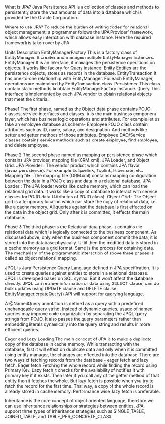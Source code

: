 What is JPA?
Java Persistence API is a collection of classes and methods to persistently store the vast amounts of data into a database which is provided by the Oracle Corporation.

Where to use JPA?
To reduce the burden of writing codes for relational object management, a programmer follows the ‘JPA Provider’ framework, which allows easy interaction with database instance. Here the required framework is taken over by JPA.

Units	                Description
EntityManagerFactory	This is a factory class of EntityManager. It creates and manages multiple EntityManager instances.
EntityManager	        It is an Interface, it manages the persistence operations on objects. It works like factory for Query instance.
Entity	                Entities are the persistence objects, stores as records in the database.
EntityTransaction	    It has one-to-one relationship with EntityManager. For each EntityManager, operations are maintained by EntityTransaction class.
Persistence	            This class contain static methods to obtain EntityManagerFactory instance.
Query	                This interface is implemented by each JPA vendor to obtain relational objects that meet the criteria.

Phase1
The first phase, named as the Object data phase contains POJO classes, service interfaces and classes. It is the main business component layer, which has business logic operations and attributes.
For example let us take an employee database as schema- Employee POJO class contain attributes such as ID, name, salary, and designation. And methods like setter and getter methods of those attributes.
Employee DAO/Service classes contains service methods such as create employee, find employee, and delete employee.

Phase 2
The second phase named as mapping or persistence phase which contains JPA provider, mapping file (ORM.xml), JPA Loader, and Object Grid.
JPA Provider : The vendor product which contains JPA flavor (javax.persistence). For example Eclipselink, Toplink, Hibernate, etc.
Mapping file : The mapping file (ORM.xml) contains mapping configuration between the data in a POJO class and data in a relational database.
JPA Loader : The JPA loader works like cache memory, which can load the relational grid data. It works like a copy of database to interact with service classes for POJO data (Attributes of POJO class).
Object Grid : The Object grid is a temporary location which can store the copy of relational data, i.e. like a cache memory. All queries against the database is first effected on the data in the object grid. Only after it is committed, it effects the main database.

Phase 3
The third phase is the Relational data phase. It contains the relational data which is logically connected to the business component. As discussed above, only when the business component commit the data, it is stored into the database physically. Until then the modified data is stored in a cache memory as a grid format. Same is the process for obtaining data.
The mechanism of the programmatic interaction of above three phases is called as object relational mapping.

JPQL is Java Persistence Query Language defined in JPA specification. It is used to create queries against entities to store in a relational database. JPQL is developed based on SQL syntax. But it won’t affect the database directly.
JPQL can retrieve information or data using SELECT clause, can do bulk updates using UPDATE clause and DELETE clause. EntityManager.createQuery() API will support for querying language.

A @NamedQuery annotation is defined as a query with a predefined unchangeable query string. Instead of dynamic queries, usage of named queries may improve code organization by separating the JPQL query strings from POJO. It also passes the query parameters rather than embedding literals dynamically into the query string and results in more efficient queries.

Eager and Lazy Loading
The main concept of JPA is to make a duplicate copy of the database in cache memory. While transacting with the database, first it will effect on duplicate data and only when it is committed using entity manager, the changes are effected into the database.
There are two ways of fetching records from the database - eager fetch and lazy fetch.
Eager fetch
Fetching the whole record while finding the record using Primary Key.
Lazy fetch
It checks for the availability of notifies it with primary key if it exists. Then later if you call any of the getter method of that entity then it fetches the whole.
But lazy fetch is possible when you try to fetch the record for the first time. That way, a copy of the whole record is already stored in cache memory. Performance wise, lazy fetch is preferable.

Inheritance is the core concept of object oriented language, therefore we can use inheritance relationships or strategies between entities. JPA support three types of inheritance strategies such as SINGLE_TABLE, JOINED_TABLE, and TABLE_PER_CONCRETE_CLASS.